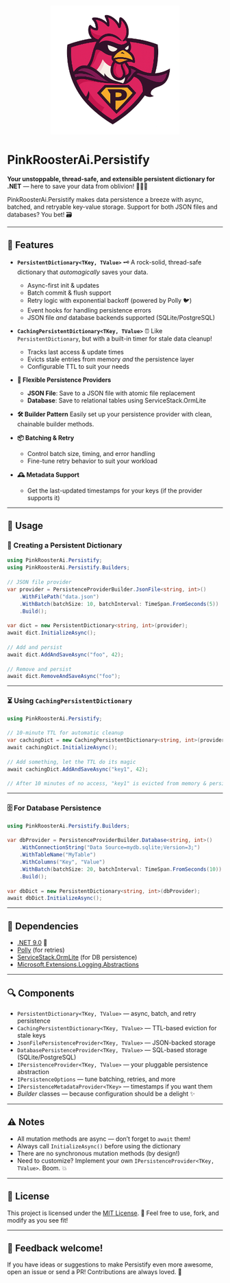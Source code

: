 <div align="center">
  <img src="img/logo_transparent.png" alt="PinkRoosterAi.Persistify Logo" width="300">
</div>

# PinkRoosterAi.Persistify

**Your unstoppable, thread-safe, and extensible persistent dictionary for .NET** — here to save your data from oblivion! 🦸‍♂️✨

PinkRoosterAi.Persistify makes data persistence a breeze with async, batched, and retryable key-value storage. Support for both JSON files and databases? You bet! 🗃️

---

## 🚀 Features

* **`PersistentDictionary<TKey, TValue>`** 🗝️
  A rock-solid, thread-safe dictionary that *automagically* saves your data.

  * Async-first init & updates
  * Batch commit & flush support
  * Retry logic with exponential backoff (powered by Polly 🐦)
  * Event hooks for handling persistence errors
  * JSON file *and* database backends supported (SQLite/PostgreSQL)

* **`CachingPersistentDictionary<TKey, TValue>`** ⏰
  Like `PersistentDictionary`, but with a built-in timer for stale data cleanup!

  * Tracks last access & update times
  * Evicts stale entries from memory *and* the persistence layer
  * Configurable TTL to suit your needs

* **🧩 Flexible Persistence Providers**

  * **JSON File**: Save to a JSON file with atomic file replacement
  * **Database**: Save to relational tables using ServiceStack.OrmLite

* **🛠️ Builder Pattern**
  Easily set up your persistence provider with clean, chainable builder methods.

* **📦 Batching & Retry**

  * Control batch size, timing, and error handling
  * Fine-tune retry behavior to suit your workload

* **🕰️ Metadata Support**

  * Get the last-updated timestamps for your keys (if the provider supports it)

---

## 📝 Usage

### 🍰 Creating a Persistent Dictionary

```csharp
using PinkRoosterAi.Persistify;
using PinkRoosterAi.Persistify.Builders;

// JSON file provider
var provider = PersistenceProviderBuilder.JsonFile<string, int>()
    .WithFilePath("data.json")
    .WithBatch(batchSize: 10, batchInterval: TimeSpan.FromSeconds(5))
    .Build();

var dict = new PersistentDictionary<string, int>(provider);
await dict.InitializeAsync();

// Add and persist
await dict.AddAndSaveAsync("foo", 42);

// Remove and persist
await dict.RemoveAndSaveAsync("foo");
```

---

### ⏳ Using `CachingPersistentDictionary`

```csharp
using PinkRoosterAi.Persistify;

// 10-minute TTL for automatic cleanup
var cachingDict = new CachingPersistentDictionary<string, int>(provider, TimeSpan.FromMinutes(10));
await cachingDict.InitializeAsync();

// Add something, let the TTL do its magic
await cachingDict.AddAndSaveAsync("key1", 42);

// After 10 minutes of no access, "key1" is evicted from memory & persistence
```

---

### 🗄️ For Database Persistence

```csharp
using PinkRoosterAi.Persistify.Builders;

var dbProvider = PersistenceProviderBuilder.Database<string, int>()
    .WithConnectionString("Data Source=mydb.sqlite;Version=3;")
    .WithTableName("MyTable")
    .WithColumns("Key", "Value")
    .WithBatch(batchSize: 20, batchInterval: TimeSpan.FromSeconds(10))
    .Build();

var dbDict = new PersistentDictionary<string, int>(dbProvider);
await dbDict.InitializeAsync();
```

---

## 🧩 Dependencies

* [.NET 9.0](https://dotnet.microsoft.com/) 🦾
* [Polly](https://github.com/App-vNext/Polly) (for retries)
* [ServiceStack.OrmLite](https://github.com/ServiceStack/ServiceStack.OrmLite) (for DB persistence)
* [Microsoft.Extensions.Logging.Abstractions](https://www.nuget.org/packages/Microsoft.Extensions.Logging.Abstractions)

---

## 🔍 Components

* `PersistentDictionary<TKey, TValue>` — async, batch, and retry persistence
* `CachingPersistentDictionary<TKey, TValue>` — TTL-based eviction for stale keys
* `JsonFilePersistenceProvider<TKey, TValue>` — JSON-backed storage
* `DatabasePersistenceProvider<TKey, TValue>` — SQL-based storage (SQLite/PostgreSQL)
* `IPersistenceProvider<TKey, TValue>` — your pluggable persistence abstraction
* `IPersistenceOptions` — tune batching, retries, and more
* `IPersistenceMetadataProvider<TKey>` — timestamps if you want them
* *Builder* classes — because configuration should be a delight ✨

---

## ⚠️ Notes

* All mutation methods are async — don’t forget to `await` them!
* Always call `InitializeAsync()` before using the dictionary
* There are no synchronous mutation methods (by design!)
* Need to customize? Implement your own `IPersistenceProvider<TKey, TValue>`. Boom. 💥

---

## 📄 License

This project is licensed under the [MIT License](https://opensource.org/licenses/MIT). 🪪 Feel free to use, fork, and modify as you see fit!

---

## 👋 Feedback welcome!

If you have ideas or suggestions to make Persistify even more awesome, open an issue or send a PR! Contributions are always loved. 💖

